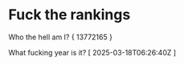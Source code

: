 # Fuck the rankings

Who the hell am I?
{ 13772165 }

What fucking year is it?
[ 2025-03-18T06:26:40Z ]
